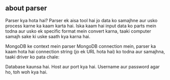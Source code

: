 
## about parser
Parser kya hota hai?
Parser ek aisa tool hai jo data ko samajhne aur usko process karne ka kaam karta hai. Iska kaam hai input data ko parts mein todna aur usko ek specific format mein convert karna, taaki computer samajh sake ki uske saath kya karna hai.

MongoDB ke context mein parser
MongoDB connection mein, parser ka kaam hota hai connection string (jo ek URL hota hai) ko todna aur samajhna, taaki driver ko pata chale:

Database kaunsa hai.
Host aur port kya hai.
Username aur password agar ho, toh woh kya hai.


